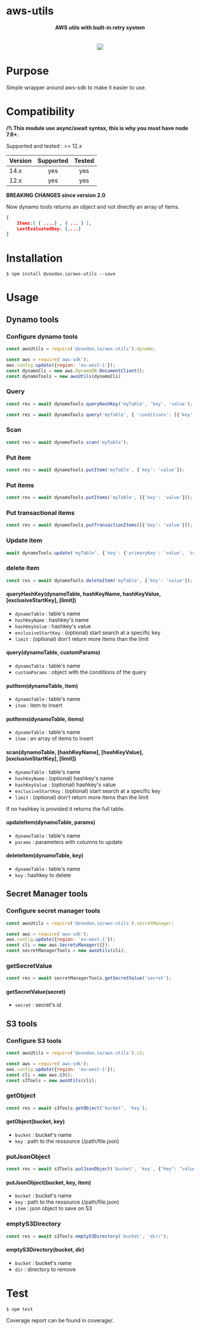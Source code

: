 # aws-utils

<div align="center">
<b>AWS utils with built-in retry system</b><br/>
<br/><br/>

<a href="https://badge.fury.io/js/%40voodoo.io%2Faws-utils.svg">
   <img src="https://badge.fury.io/js/%40voodoo.io%2Faws-utils.svg" alt="npm version" height="18">
</a>
</div>


# Purpose

Simple wrapper around aws-sdk to make it easier to use.

# Compatibility

**/!\ This module use async/await syntax, this is why you must have node 7.6+.**

Supported and tested : >= 12.x

| Version       | Supported     | Tested         |
| ------------- |:-------------:|:--------------:|
| 14.x          | yes           | yes            |
| 12.x          | yes           | yes            |


**BREAKING CHANGES since version 2.0**

Now dynamo tools returns an object and not directly an array of items.

```json
{
    Items:[ { ....} , { ... } ],
    LastEvaluatedKey: {....}
}
```

# Installation

```console
$ npm install @voodoo.io/aws-utils --save
```

# Usage

## Dynamo tools

### Configure dynamo tools

```javascript
const awsUtils = require('@voodoo.io/aws-utils').dynamo;

const aws = require('aws-sdk');
aws.config.update({region: 'eu-west-1'});
const dynamoCli = new aws.DynamoDB.DocumentClient();
const dynamoTools = new awsUtils(dynamoCli)
```

### Query

```javascript
const res = await dynamoTools.queryHashKey('myTable', 'key', 'value');
```

```javascript
const res = await dynamoTools.query('myTable', { 'conditions': [{'key': 'value', 'operator': 'value', 'value': [] /** or ''**/}]})
```

### Scan

```javascript
const res = await dynamoTools.scan('myTable');
```

### Put item

```javascript
const res = await dynamoTools.putItem('myTable', {'key': 'value'});
```

### Put items

```javascript
const res = await dynamoTools.putItems('myTable', [{'key': 'value'}]);
```

### Put transactional items

```javascript
const res = await dynamoTools.putTransactionItems([{'key': 'value'}]);
```

### Update item

```javascript
await dynamoTools.update('myTable', {'key': {'primaryKey': 'value', 'sortKey': 'value'},'add': {['column1']: 'value'}, 'set': {'column2': 'value'}});
```

### delete item

```javascript
const res = await dynamoTools.deleteItem('myTable', {'key': 'value'});
```

#### queryHashKey(dynamoTable, hashKeyName, hashKeyValue, [exclusiveStartKey], [limit])

* `dynamoTable` : table's name
* `hashKeyName` : hashkey's name
* `hashKeyValue` : hashkey's value
* `exclusiveStartKey` : (optional) start search at a specific key
* `limit` : (optional) don't return more items than the limit

#### query(dynamoTable, customParams)
* `dynamoTable` : table's name
* `customParams` : object with the conditions of the query 


#### putItem(dynamoTable, item)

* `dynamoTable` : table's name
* `item` : item to insert

#### putItems(dynamoTable, items)

* `dynamoTable` : table's name
* `item` : an array of items to insert

#### scan(dynamoTable, [hashKeyName], [hashKeyValue], [exclusiveStartKey], [limit])

* `dynamoTable` : table's name
* `hashKeyName` : (optional) hashkey's name
* `hashKeyValue` : (optional) hashkey's value
* `exclusiveStartKey` : (optional) start search at a specific key
* `limit` : (optional) don't return more items than the limit

If no hashkey is provided it returns the full table.

#### updateItem(dynamoTable, params)
* `dynamoTable` : table's name
* `params` : parameters with columns to update


#### deleteItem(dynamoTable, key)

* `dynamoTable` : table's name
* `key` : hashkey to delete


## Secret Manager tools

### Configure secret manager tools

```javascript
const awsUtils = require('@voodoo.io/aws-utils').secretManager;

const aws = require('aws-sdk');
aws.config.update({region: 'eu-west-1'});
const cli = new aws.SecretsManager({});
const secretManagerTools = new awsUtils(cli);
```

### getSecretValue

```javascript
const res = await secretManagerTools.getSecretValue('secret');
```

#### getSecretValue(secret)

* `secret` : secret's id


## S3 tools

### Configure S3 tools

```javascript
const awsUtils = require('@voodoo.io/aws-utils').s3;

const aws = require('aws-sdk');
aws.config.update({region: 'eu-west-1'});
const cli = new aws.S3();
const s3Tools = new awsUtils(cli);
```

### getObject

```javascript
const res = await s3Tools.getObject('bucket', 'key');
```

#### getObject(bucket, key)

* `bucket` : bucket's name
* `key` : path to the ressource (/path/file.json)

### putJsonObject

```javascript
const res = await s3Tools.putJsonObject('bucket', 'key', {"key": "value"});
```

#### putJsonObject(bucket, key, item)

* `bucket` : bucket's name
* `key` : path to the ressource (/path/file.json)
* `item` : json object to save on S3

### emptyS3Directory

```javascript
const res = await s3Tools.emptyS3Directory('bucket', 'dir/');
```

#### emptyS3Directory(bucket, dir)

* `bucket` : bucket's name
* `dir` : directory to remove

# Test

```console
$ npm test
```

Coverage report can be found in coverage/.
